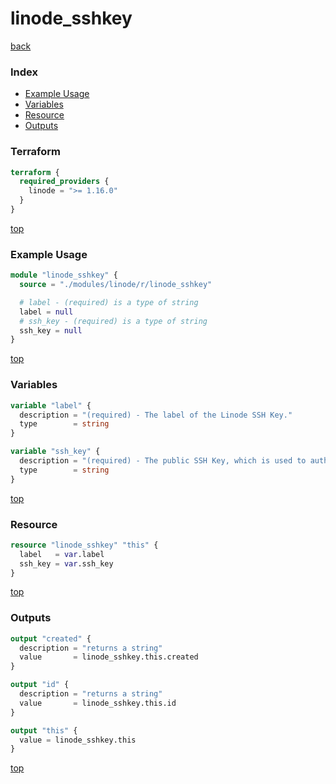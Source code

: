 # linode_sshkey

[back](../linode.md)

### Index

- [Example Usage](#example-usage)
- [Variables](#variables)
- [Resource](#resource)
- [Outputs](#outputs)

### Terraform

```terraform
terraform {
  required_providers {
    linode = ">= 1.16.0"
  }
}
```

[top](#index)

### Example Usage

```terraform
module "linode_sshkey" {
  source = "./modules/linode/r/linode_sshkey"

  # label - (required) is a type of string
  label = null
  # ssh_key - (required) is a type of string
  ssh_key = null
}
```

[top](#index)

### Variables

```terraform
variable "label" {
  description = "(required) - The label of the Linode SSH Key."
  type        = string
}

variable "ssh_key" {
  description = "(required) - The public SSH Key, which is used to authenticate to the root user of the Linodes you deploy."
  type        = string
}
```

[top](#index)

### Resource

```terraform
resource "linode_sshkey" "this" {
  label   = var.label
  ssh_key = var.ssh_key
}
```

[top](#index)

### Outputs

```terraform
output "created" {
  description = "returns a string"
  value       = linode_sshkey.this.created
}

output "id" {
  description = "returns a string"
  value       = linode_sshkey.this.id
}

output "this" {
  value = linode_sshkey.this
}
```

[top](#index)